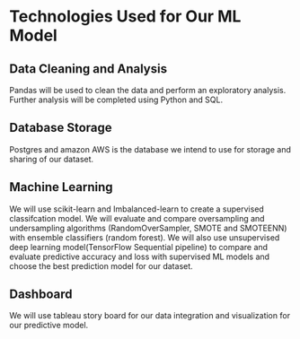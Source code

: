 # Technologies Used for Our ML Model
## Data Cleaning and Analysis
Pandas will be used to clean the data and perform an exploratory analysis. Further analysis will be completed using Python and SQL.

## Database Storage
Postgres and amazon AWS is the database we intend to use for storage and sharing of our dataset. 

## Machine Learning
We will use scikit-learn and Imbalanced-learn to create a supervised classifcation model. We will evaluate and compare oversampling and undersampling algorithms (RandomOverSampler, SMOTE and SMOTEENN) with ensemble classifiers (random forest). We will also use unsupervised deep learning model(TensorFlow Sequential pipeline) to compare and evaluate predictive accuracy and loss with supervised ML models and choose the best prediction model for our dataset.

## Dashboard
We will use tableau story board for our data integration and visualization for our predictive model.
